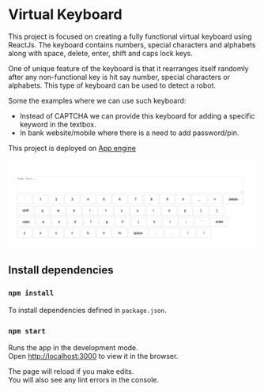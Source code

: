 # Virtual Keyboard

This project is focused on creating a fully functional virtual keyboard using ReactJs. The keyboard contains numbers, special characters and alphabets along with space, delete, enter, shift and caps lock keys.

One of unique feature of the keyboard is that it rearranges itself randomly after any non-functional key is hit say number, special characters or alphabets.
This type of keyboard can be used to detect a robot. 

Some the examples where we can use such keyboard:
- Instead of CAPTCHA we can provide this keyboard for adding a specific keyword in the textbox.
- In bank website/mobile where there is a need to add password/pin.

This project is deployed on [App engine](https://virtual-keyboard-314314.el.r.appspot.com/)

![keyborad](./demo/keyboard.png)

## Install dependencies

### `npm install`
To install dependencies defined in `package.json`.

### `npm start`
Runs the app in the development mode.\
Open [http://localhost:3000](http://localhost:3000) to view it in the browser.

The page will reload if you make edits.\
You will also see any lint errors in the console.
